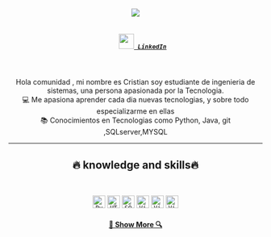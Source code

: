 
<h1 align="center">
  <a href="https://git.io/typing-svg">
    <img src="https://readme-typing-svg.herokuapp.com/?lines=Hello,+There!+👋;This+is+Cristian....;Nice+to+meet+you!&center=true&size=30">
  </a>
</h1>

<h5 align="center">

  <code>
    <a href="https://www.linkedin.com/in/cristian-galeano-/" title="LinkedIn Profile"><img width="30" src="https://neilpatel.com/wp-content/uploads/2017/05/LinkedIn.jpg"> LinkedIn</a></code>



</h5>
<br>
<p align="center">
 Hola comunidad , mi nombre es Cristian soy estudiante de ingenieria de sistemas, una persona apasionada por la Tecnologia.
  <br>
  💻 Me apasiona aprender cada dia nuevas tecnologias, y sobre todo especializarme en ellas
  <br>
  📚 Conocimientos  en Tecnologias como  Python, Java, git ,SQLserver,MYSQL
  <br>
</p>

<hr>
<h2 align="center">🔥 
knowledge and skills🔥</h2>
<br>
<p align="center">
  <code><img title="Python" height="25" src="https://upload.wikimedia.org/wikipedia/commons/thumb/0/0a/Python.svg/1024px-Python.svg.png"></code>
  <code><img title="HTML5" height="25" src="https://cdn-icons-png.flaticon.com/512/226/226777.png"></code>
  <code><img title="SQL" height="25" src="https://blog.desafiolatam.com/wp-content/uploads/2018/05/sql-logo.png"></code>
   <code><img title="Visual Studio Code" height="25" src="https://1000marcas.net/wp-content/uploads/2022/08/Microsoft-Power-BI-Logo-thumb.png"></code>
    <code><img title="Visual Studio Code" height="25" src="https://logos-world.net/wp-content/uploads/2021/08/Amazon-Web-Services-AWS-Logo.png"></code>
  <code><img title="Visual Studio Code" height="25" src="https://www.clipartmax.com/png/middle/296-2960583_open-git-icon-png.png"></code>
 
  
</p>

<h4 align="center">
  <a href=" https://github.com/10002856340c?tab=repositories">🔎 Show More 🔍</a>
</h4>

